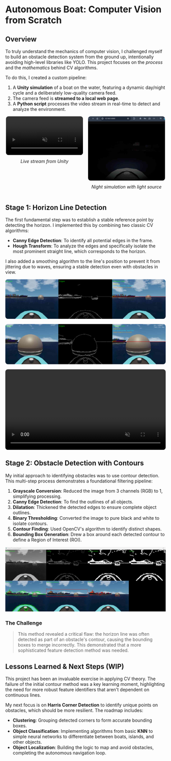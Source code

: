 # Autonomous Boat: Computer Vision from Scratch

## Overview
To truly understand the mechanics of computer vision, I challenged myself to build an obstacle detection system from the ground up, intentionally avoiding high-level libraries like YOLO. This project focuses on the *process* and the *mathematics* behind CV algorithms.

To do this, I created a custom pipeline:
1.  A **Unity simulation** of a boat on the water, featuring a dynamic day/night cycle and a deliberately low-quality camera feed.
2.  The camera feed is **streamed to a local web page**.
3.  A **Python script** processes the video stream in real-time to detect and analyze the environment.

<!-- grid-2 -->
<div style="display: flex; gap: 16px; justify-content: center;">
    <div style="width: 48%; border-radius: 8px;">
        <video src="../img/projects/autonomousboat/localhost.mp4" controls loop autoplay muted style="width: 100%; border-radius: 8px;"></video>
        <p style="text-align: center; font-style: italic; margin-top: 0.5rem;">Live stream from Unity</p>
    </div>
    <div style="width: 48%; border-radius: 8px;">
        <img src="../img/projects/autonomousboat/night.png" alt="Night view from the boat" style="width: 100%; border-radius: 8px;">
        <p style="text-align: center; font-style: italic; margin-top: 0.5rem;">Night simulation with light source</p>
    </div>
</div>
<!-- end-grid -->

## Stage 1: Horizon Line Detection
The first fundamental step was to establish a stable reference point by detecting the horizon. I implemented this by combining two classic CV algorithms:

- **Canny Edge Detection**: To identify all potential edges in the frame.
- **Hough Transform**: To analyze the edges and specifically isolate the most prominent straight line, which corresponds to the horizon.

I also added a smoothing algorithm to the line's position to prevent it from jittering due to waves, ensuring a stable detection even with obstacles in view.

<div style="display: flex; flex-direction: column; align-items: center; gap: 16px;">
    <img src="../img/projects/autonomousboat/houghline.png" alt="Hough Line detection" style="max-width: 600px; width: 100%; border-radius: 8px;">
    <img src="../img/projects/autonomousboat/houghline2.png" alt="Hough Line with obstacles" style="max-width: 600px; width: 100%; border-radius: 8px;">
    <video src="../img/projects/autonomousboat/houghline.mp4" controls loop autoplay muted style="max-width: 600px; width: 100%; border-radius: 8px;"></video>
</div>

## Stage 2: Obstacle Detection with Contours
My initial approach to identifying obstacles was to use contour detection. This multi-step process demonstrates a foundational filtering pipeline:

1.  **Grayscale Conversion**: Reduced the image from 3 channels (RGB) to 1, simplifying processing.
2.  **Canny Edge Detection**: To find the outlines of all objects.
3.  **Dilatation**: Thickened the detected edges to ensure complete object outlines.
4.  **Binary Thresholding**: Converted the image to pure black and white to isolate contours.
5.  **Contour Finding**: Used OpenCV's algorithm to identify distinct shapes.
6.  **Bounding Box Generation**: Drew a box around each detected contour to define a Region of Interest (ROI).

![Bounding Box Process](../img/projects/autonomousboat/boundingbox.png)

### The Challenge
> This method revealed a critical flaw: the horizon line was often detected as part of an obstacle's contour, causing the bounding boxes to merge incorrectly. This demonstrated that a more sophisticated feature detection method was needed.

## Lessons Learned & Next Steps (WIP)
This project has been an invaluable exercise in applying CV theory. The failure of the initial contour method was a key learning moment, highlighting the need for more robust feature identifiers that aren't dependent on continuous lines.

My next focus is on **Harris Corner Detection** to identify unique points on obstacles, which should be more resilient. The roadmap includes:
- **Clustering**: Grouping detected corners to form accurate bounding boxes.
- **Object Classification**: Implementing algorithms from basic **KNN** to simple neural networks to differentiate between boats, islands, and other objects.
- **Object Localization**: Building the logic to map and avoid obstacles, completing the autonomous navigation loop.